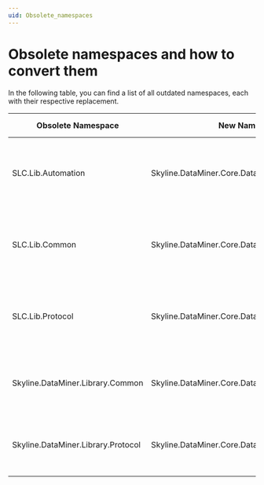 ```yaml
---
uid: Obsolete_namespaces
---
```


# Obsolete namespaces and how to convert them

In the following table, you can find a list of all outdated namespaces, each with their respective replacement.

| Obsolete Namespace | New Namespace | Conversion procedure | Notes |
|---|---|---|---|
| SLC.Lib.Automation | Skyline.DataMiner.Core.DataMinerSystem.Automation | Install [the new NuGet package](https://www.nuget.org/packages/Skyline.DataMiner.Core.DataMinerSystem.Automation/) and remove the obsolete package. |  |
| SLC.Lib.Common | Skyline.DataMiner.Core.DataMinerSystem.Common | Install [the new NuGet package](https://www.nuget.org/packages/Skyline.DataMiner.Core.DataMinerSystem.Common/) and remove the obsolete package. |  |
| SLC.Lib.Protocol | Skyline.DataMiner.Core.DataMinerSystem.Protocol | Install [the new NuGet package](https://www.nuget.org/packages/Skyline.DataMiner.Core.DataMinerSystem.Protocol/) and remove the obsolete package. |  |
| Skyline.DataMiner.Library.Common | Skyline.DataMiner.Core.DataMinerSystem.Common | Install [the new NuGet package](https://www.nuget.org/packages/Skyline.DataMiner.Core.DataMinerSystem.Common/) and remove QAction 63000. |  |
| Skyline.DataMiner.Library.Protocol | Skyline.DataMiner.Core.DataMinerSystem.Protocol | Install [the new NuGet package](https://www.nuget.org/packages/Skyline.DataMiner.Core.DataMinerSystem.Protocol/) and remove QAction 63000. |  |
